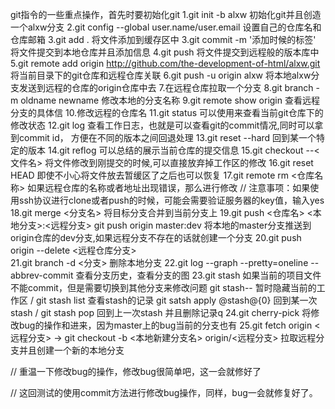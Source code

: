 git指令的一些重点操作，首先时要初始化git
1.git init -b alxw 初始化git并且创造一个alxw分支
2.git config --global user.name/user.email 设置自己的仓库名和仓库邮箱
3.git add . 将文件添加到缓存区中
3.git commit -m '添加时候的标签'  将文件提交到本地仓库并且添加信息 
4.git push 将文件提交到远程般的版本库中
5.git remote add origin http://github.com/the-development-of-html/alxw.git 将当前目录下的git仓库和远程仓库关联
6.git push -u origin alxw 将本地alxw分支发送到远程的仓库的origin仓库中去
7.在远程仓库拉取一个分支 
8.git branch -m oldname newname 修改本地的分支名称
9.git remote show origin  查看远程分支的具体信
10.修改远程的仓库名
11.git status  可以使用来查看当前git仓库下的修改状态
12.git log 查看工作日志，也就是可以查看git的commit情况,同时可以拿到commit id， 方便在不同的版本之间回退处理
13.git reset --hard <id> 回到某一个特定的版本
14.git reflog 可以总结的展示当前仓库的提交信息
15.git checkout --<文件名> 将文件修改到刚提交的时候,可以直接放弃掉工作区的修改
16.git reset HEAD <file> 即使不小心将文件放去暂缓区了之后也可以恢复
17.git remote rm <仓库名称>  如果远程仓库的名称或者地址出现错误，那么进行修改
// 注意事项：如果使用ssh协议进行clone或者push的时候，可能会需要验证服务器的key值，输入yes
18.git merge <分支名>  将目标分支合并到当前分支上
19.git push <仓库名> <本地分支>:<远程分支>   git push origin master:dev 将本地的master分支推送到origin仓库的dev分支,如果远程分支不存在的话就创建一个分支
20.git push origin --delete <远程仓库分支>  
21.git branch -d <分支> 删除本地分支
22.git log --graph --pretty=oneline --abbrev-commit   查看分支历史，查看分支的图
23.git stash 如果当前的项目文件不能commit，但是需要切换到其他分支来修改问题
git stash-- 暂时隐藏当前的工作区 / git stash list 查看stash的记录
git satsh apply @stash@{0} 回到某一次stash / git stash pop 回到上一次stash 并且删除记录q
24.git cherry-pick 将修改bug的操作和进来，因为master上的bug当前的分支也有
25.git fetch origin <远程分支> -> git checkout -b <本地新建分支名> origin/<远程分支>  拉取远程分支并且创建一个新的本地分支


// 重温一下修改bug的操作，修改bug很简单吧，这一会就修好了

// 这回测试的使用commit方法进行修改bug操作，同样，bug一会就修复好了。
